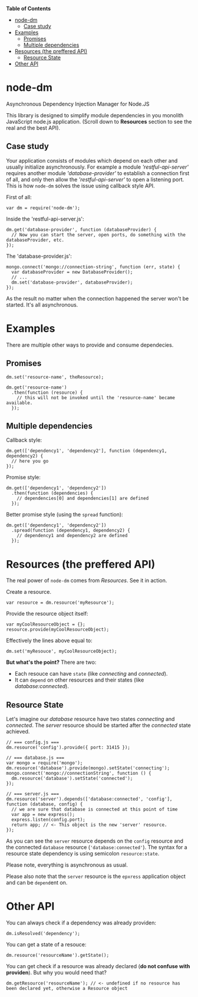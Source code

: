 <!-- START doctoc generated TOC please keep comment here to allow auto update -->
<!-- DON'T EDIT THIS SECTION, INSTEAD RE-RUN doctoc TO UPDATE -->
**Table of Contents**

- [node-dm](#node-dm)
	- [Case study](#case-study)
- [Examples](#examples)
	- [Promises](#promises)
	- [Multiple dependencies](#multiple-dependencies)
- [Resources (the preffered API)](#resources-the-preffered-api)
	- [Resource State](#resource-state)
- [Other API](#other-api)

<!-- END doctoc generated TOC please keep comment here to allow auto update -->

node-dm
=======

Asynchronous Dependency Injection Manager for Node.JS

This library is designed to simplify module dependencies in you monolith JavaScript node.js application.
(Scroll down to **Resources** section to see the real and the best API).

Case study
-------

Your application consists of modules which depend on each other and usually initialize asynchronously.
For example a module *'restful-api-server'* requires another module *'database-provider'* to establish a connection
first of all, and only then allow the *'restful-api-server'* to open a listening port.
This is how `node-dm` solves the issue using callback style API.

First of all:
```JS
var dm = require('node-dm');
```

Inside the 'restful-api-server.js':

```JS
dm.get('database-provider', function (databaseProvider) {
  // Now you can start the server, open ports, do something with the databaseProvider, etc.
});
```

The 'database-provider.js':

```JS
mongo.connect('mongo://connection-string', function (err, state) {
  var databaseProvider = new DatabaseProvider();
  // ...
  dm.set('database-provider', databaseProvider);  
});
```

As the result no matter when the connection happened the server won't be started. It's all asynchronous.

Examples
========

There are multiple other ways to provide and consume dependecies.

Promises
--------

```JS
dm.set('resource-name', theResource);

dm.get('resource-name')
  .then(function (resource) {
    // this will not be invoked until the 'resource-name' became available.
  });
```

Multiple dependencies
---------------------

Callback style:

```JS
dm.get(['dependency1', 'dependency2'], function (dependency1, dependency2) {
  // here you go
});
```

Promise style:

```JS
dm.get(['dependency1', 'dependency2'])
  .then(function (dependencies) {
    // dependencies[0] and dependencies[1] are defined
  });
```

Better promise style (using the `spread` function):

```JS
dm.get(['dependency1', 'dependency2'])
  .spread(function (dependency1, dependency2) {
    // dependency1 and dependency2 are defined
  });
```

Resources (the preffered API)
=============================

The real power of `node-dm` comes from *Resources*. See it in action.

Create a resource.
```JS
var resource = dm.resource('myResource');
```

Provide the resource object itself:
```JS
var myCoolResourceObject = {};
resource.provide(myCoolResourceObject);
```

Effectively the lines above equal to:
```JS
dm.set('myResouce', myCoolResourceObject);
```

**But what's the point?** There are two:
* Each resouce can have `state` (like *connecting* and *connected*).
* It can `depend` on other resources and their states (like *database:connected*).

Resource State
-----

Let's imagine our *database* resource have two states *connecting* and *connected*.
The *server* resource should be started after the *connected* state achieved.

```JS 
// === config.js ===
dm.resource('config').provide({ port: 31415 });

// === database.js ===
var mongo = require('mongo');
dm.resource('database').provide(mongo).setState('connecting');
mongo.connect('mongo://connectionString', function () {
  dm.resource('database').setState('connected');
});

// === server.js ===
dm.resource('server').depends(['database:connected', 'config'], function (database, config) {
  // we are sure that database is connected at this point of time
  var app = new express();
  express.listen(config.port);
  return app; // <- This object is the new 'server' resource.
});
```

As you can see the `server` resource depends on the `config` resource and the connected `database` resource (`'database:connected'`). The syntax for a resource state dependency is using semicolon `resource:state`.

Please note, everything is asynchronous as usual.

Please also note that the `server` resource is the `epxress` application object and can be `depend`ent on.

Other API
=========

You can always check if a dependency was already providen:

```JS
dm.isResolved('dependency');
```

You can get a state of a resouce:

```JS
dm.resource('resourceName').getState();
```

You can get check if a resource was already declared (**do not confuse with providen**).
But why you would need that?

```JS
dm.getResource('resourceName'); // <- undefined if no resource has been declared yet, otherwise a Resource object
```
